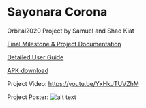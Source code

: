 # Sayonara Corona

Orbital2020 Project by Samuel and Shao Kiat

[Final Milestone & Project Documentation](https://docs.google.com/document/d/17kcGN9nmWRgwjW9cIxtJt8gULmgOvxlqO_rXsvwpTis/edit?usp=sharing)

[Detailed User Guide](https://drive.google.com/file/d/129QgIec8UuqBs4DBVO1vycwtyXLl7fFC/view?usp=sharing)

[APK download](https://exp-shell-app-assets.s3.us-west-1.amazonaws.com/android/%40shaokiat/sayonaracorona-3585cd5eed6e492f9bace205c5d3c020-signed.apk)

Project Video:
https://youtu.be/YxHkJTUVZhM

Project Poster:
![alt text](https://i.imgur.com/JO37I3S.png "SayonaraCorona Poster")


